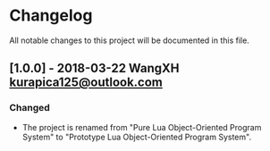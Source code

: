 # Changelog
All notable changes to this project will be documented in this file.

## [1.0.0] - 2018-03-22 WangXH <kurapica125@outlook.com>
### Changed
- The project is renamed from "Pure Lua Object-Oriented Program System" to "Prototype Lua Object-Oriented Program System".
